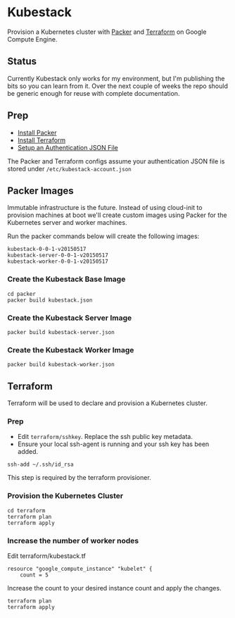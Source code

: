 # Kubestack

Provision a Kubernetes cluster with [Packer](https://packer.io) and [Terraform](https://www.terraform.io) on Google Compute Engine.

## Status

Currently Kubestack only works for my environment, but I'm publishing the bits so you can learn from it. Over the next couple of weeks the repo should be generic enough for reuse with complete documentation.

## Prep

- [Install Packer](https://packer.io/docs/installation.html)
- [Install Terraform](https://www.terraform.io/intro/getting-started/install.html)
- [Setup an Authentication JSON File](https://www.terraform.io/docs/providers/google/index.html#account_file)

The Packer and Terraform configs assume your authentication JSON file is stored under `/etc/kubestack-account.json`

## Packer Images

Immutable infrastructure is the future. Instead of using cloud-init to provision machines at boot we'll create custom images using Packer for the Kubernetes server and worker machines.

Run the packer commands below will create the following images:

```
kubestack-0-0-1-v20150517
kubestack-server-0-0-1-v20150517
kubestack-worker-0-0-1-v20150517
```

### Create the Kubestack Base Image

```
cd packer
packer build kubestack.json
```

### Create the Kubestack Server Image

```
packer build kubestack-server.json
```

### Create the Kubestack Worker Image

```
packer build kubestack-worker.json
```

## Terraform

Terraform will be used to declare and provision a Kubernetes cluster.

### Prep

- Edit `terraform/sshkey`. Replace the ssh public key metadata.
- Ensure your local ssh-agent is running and your ssh key has been added.

```
ssh-add ~/.ssh/id_rsa
```

This step is required by the terraform provisioner.

### Provision the Kubernetes Cluster

```
cd terraform
terraform plan
terraform apply
```

### Increase the number of worker nodes

Edit terraform/kubestack.tf

```
resource "google_compute_instance" "kubelet" {
    count = 5
```

Increase the count to your desired instance count and apply the changes.

```
terraform plan
terraform apply
```
